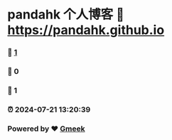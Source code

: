 # pandahk 个人博客 :link: https://pandahk.github.io 
### :page_facing_up: [1](https://pandahk.github.io/tag.html) 
### :speech_balloon: 0 
### :hibiscus: 1 
### :alarm_clock: 2024-07-21 13:20:39 
### Powered by :heart: [Gmeek](https://github.com/Meekdai/Gmeek)

